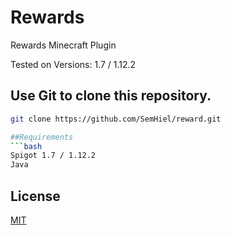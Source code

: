 # Rewards
Rewards Minecraft Plugin

Tested on Versions: 1.7 / 1.12.2

## Use Git to clone this repository.


```bash
git clone https://github.com/SemHiel/reward.git

##Requirements
```bash
Spigot 1.7 / 1.12.2
Java
```

## License
[MIT](https://choosealicense.com/licenses/mit/)
